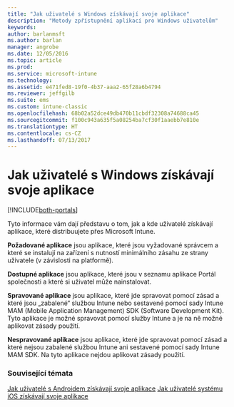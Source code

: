 ```yaml
---
title: "Jak uživatelé s Windows získávají svoje aplikace"
description: "Metody zpřístupnění aplikací pro Windows uživatelům"
keywords: 
author: barlanmsft
ms.author: barlan
manager: angrobe
ms.date: 12/05/2016
ms.topic: article
ms.prod: 
ms.service: microsoft-intune
ms.technology: 
ms.assetid: e471fed8-19f0-4b37-aaa2-65f28a6b4794
ms.reviewer: jeffgilb
ms.suite: ems
ms.custom: intune-classic
ms.openlocfilehash: 68b02a52dce49db470b11cbdf32308a74688ca45
ms.sourcegitcommit: f100c943a635f5a08254ba7cf30f1aaebb7e810e
ms.translationtype: HT
ms.contentlocale: cs-CZ
ms.lasthandoff: 07/13/2017
---
```

# <a name="how-your-windows-users-get-their-apps"></a>Jak uživatelé s Windows získávají svoje aplikace

[!INCLUDE[both-portals](./includes/note-for-both-portals.md)]

Tyto informace vám dají představu o tom, jak a kde uživatelé získávají aplikace, které distribuujete přes Microsoft Intune.

**Požadované aplikace** jsou aplikace, které jsou vyžadované správcem a které se instalují na zařízení s nutností minimálního zásahu ze strany uživatele (v závislosti na platformě).

**Dostupné aplikace** jsou aplikace, které jsou v seznamu aplikace Portál společnosti a které si uživatel může nainstalovat.

**Spravované aplikace** jsou aplikace, které jde spravovat pomocí zásad a které jsou „zabalené“ službou Intune nebo sestavené pomocí sady Intune MAM (Mobile Application Management) SDK (Software Development Kit). Tyto aplikace je možné spravovat pomocí služby Intune a je na ně možné aplikovat zásady použití.

**Nespravované aplikace** jsou aplikace, které jde spravovat pomocí zásad a které nejsou zabalené službou Intune ani sestavené pomocí sady Intune MAM SDK. Na tyto aplikace nejdou aplikovat zásady použití.

### <a name="see-also"></a>Související témata
[Jak uživatelé s Androidem získávají svoje aplikace](end-user-apps-android.md)
[Jak uživatelé systému iOS získávají svoje aplikace](end-user-apps-android.md)
